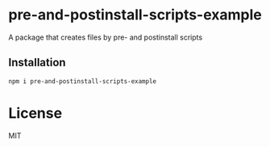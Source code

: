 # pre-and-postinstall-scripts-example

A package that creates files by pre- and postinstall scripts

## Installation

```
npm i pre-and-postinstall-scripts-example
```

# License

MIT
